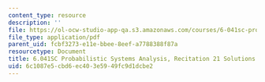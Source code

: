 ```yaml
---
content_type: resource
description: ''
file: https://ol-ocw-studio-app-qa.s3.amazonaws.com/courses/6-041sc-probabilistic-systems-analysis-and-applied-probability-fall-2013/6c1087e5cbd6ec403e5949fc9d1dcbe2_MIT6_041SCF13_rec21_sol.pdf
file_type: application/pdf
parent_uid: fcbf3273-e11e-bbee-8eef-a7788388f87a
resourcetype: Document
title: 6.041SC Probabilistic Systems Analysis, Recitation 21 Solutions
uid: 6c1087e5-cbd6-ec40-3e59-49fc9d1dcbe2
---
```

